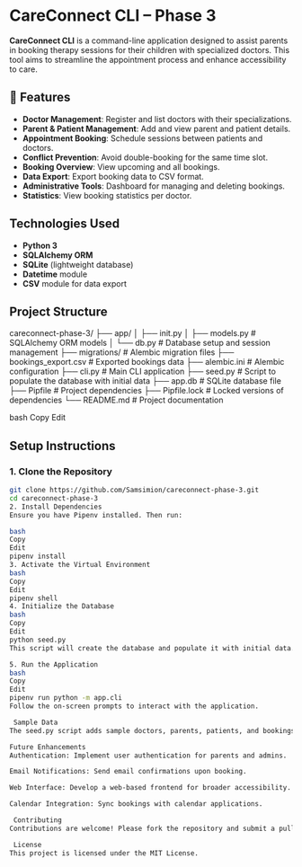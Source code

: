 # CareConnect CLI – Phase 3

**CareConnect CLI** is a command-line application designed to assist parents in booking therapy sessions for their children with specialized doctors. This tool aims to streamline the appointment process and enhance accessibility to care.

## 🚀 Features

- **Doctor Management**: Register and list doctors with their specializations.
- **Parent & Patient Management**: Add and view parent and patient details.
- **Appointment Booking**: Schedule sessions between patients and doctors.
- **Conflict Prevention**: Avoid double-booking for the same time slot.
- **Booking Overview**: View upcoming and all bookings.
- **Data Export**: Export booking data to CSV format.
- **Administrative Tools**: Dashboard for managing and deleting bookings.
- **Statistics**: View booking statistics per doctor.

##  Technologies Used

- **Python 3**
- **SQLAlchemy ORM**
- **SQLite** (lightweight database)
- **Datetime** module
- **CSV** module for data export

##  Project Structure

careconnect-phase-3/
├── app/
│ ├── init.py
│ ├── models.py # SQLAlchemy ORM models
│ └── db.py # Database setup and session management
├── migrations/ # Alembic migration files
├── bookings_export.csv # Exported bookings data
├── alembic.ini # Alembic configuration
├── cli.py # Main CLI application
├── seed.py # Script to populate the database with initial data
├── app.db # SQLite database file
├── Pipfile # Project dependencies
├── Pipfile.lock # Locked versions of dependencies
└── README.md # Project documentation

bash
Copy
Edit

##  Setup Instructions

### 1. Clone the Repository

```bash
git clone https://github.com/Samsimion/careconnect-phase-3.git
cd careconnect-phase-3
2. Install Dependencies
Ensure you have Pipenv installed. Then run:

bash
Copy
Edit
pipenv install
3. Activate the Virtual Environment
bash
Copy
Edit
pipenv shell
4. Initialize the Database
bash
Copy
Edit
python seed.py
This script will create the database and populate it with initial data.

5. Run the Application
bash
Copy
Edit
pipenv run python -m app.cli
Follow the on-screen prompts to interact with the application.

 Sample Data
The seed.py script adds sample doctors, parents, patients, and bookings to the database for testing purposes.

Future Enhancements
Authentication: Implement user authentication for parents and admins.

Email Notifications: Send email confirmations upon booking.

Web Interface: Develop a web-based frontend for broader accessibility.

Calendar Integration: Sync bookings with calendar applications.

 Contributing
Contributions are welcome! Please fork the repository and submit a pull request with your enhancements.

 License
This project is licensed under the MIT License.

